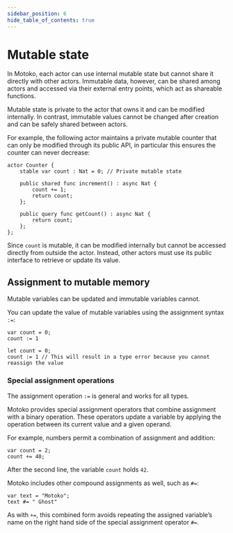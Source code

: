 ```yaml
---
sidebar_position: 6
hide_table_of_contents: true
---
```


# Mutable state

In Motoko, each actor can use internal mutable state but cannot share it directly with other actors. Immutable data, however, can be shared among actors and accessed via their external entry points, which act as shareable functions.

Mutable state is private to the actor that owns it and can be modified internally. In contrast, immutable values cannot be changed after creation and can be safely shared between actors.

For example, the following actor maintains a private mutable counter that can only be modified through its public API, in particular this ensures the counter can never decrease:

```motoko no-repl
actor Counter {
    stable var count : Nat = 0; // Private mutable state

    public shared func increment() : async Nat {
        count += 1;
        return count;
    };

    public query func getCount() : async Nat {
        return count;
    };
};
```

Since `count` is mutable, it can be modified internally but cannot be accessed directly from outside the actor. Instead, other actors must use its public interface to retrieve or update its value.

## Assignment to mutable memory

Mutable variables can be updated and immutable variables cannot.

You can update the value of mutable variables using the assignment syntax `:=`:

``` motoko no-repl
var count = 0;
count := 1
```

``` motoko no-repl
let count = 0;
count := 1 // This will result in a type error because you cannot reassign the value
```

### Special assignment operations

The assignment operation `:=` is general and works for all types.

Motoko provides special assignment operators that combine assignment with a binary operation. These operators update a variable by applying the operation between its current value and a given operand.

For example, numbers permit a combination of assignment and addition:

``` motoko
var count = 2;
count += 40;
```

After the second line, the variable `count` holds `42`.

Motoko includes other compound assignments as well, such as `#=`:

``` motoko
var text = "Motoko";
text #= " Ghost"
```

As with `+=`, this combined form avoids repeating the assigned variable’s name on the right hand side of the special assignment operator `#=`.

